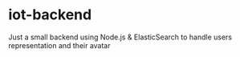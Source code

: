 # iot-backend
Just a small backend using Node.js &amp; ElasticSearch to handle users representation and their avatar
